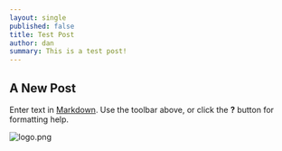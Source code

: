 ```yaml
---
layout: single
published: false
title: Test Post
author: dan
summary: This is a test post!
---
```

## A New Post

Enter text in [Markdown](http://daringfireball.net/projects/markdown/). Use the toolbar above, or click the **?** button for formatting help.

![logo.png]({{site.baseurl}}/assets/images/logo.png)
